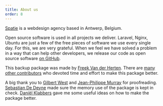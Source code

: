```yaml
---
title: About us
order: 8
---
```


[Spatie](https://spatie.be) is a webdesign agency based in Antwerp, Belgium.

Open source software is used in all projects we deliver. Laravel, Nginx, Ubuntu are just a few of the free pieces of software we use every single day. For this, we are very grateful. 
When we feel we have solved a problem in a way that can help other developers, we release our code as open source software [on GitHub](https://spatie.be/opensource).

This backup package was made by [Freek Van der Herten](https://twitter.com/freekmurze). There are [many other contributors](https://github.com/spatie/laravel-backup/graphs/contributors) who devoted time and effort to make this package better.

A big thank you to [Gilbert West](https://github.com/blueclock) and [Jean-Philippe Murray](https://github.com/jpmurray) for proofreading. [Sebastian De Deyne](https://github.com/sebastiandedeyne) made sure the memory use of the package is kept in check. [Daniël Klabbers](https://github.com/Luceos) gave me some useful ideas on how to make the package better.
